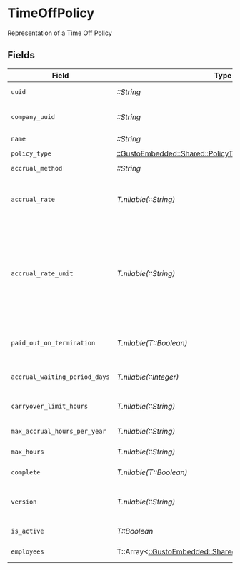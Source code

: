 # TimeOffPolicy

Representation of a Time Off Policy


## Fields

| Field                                                                                                                                                                                                                                                                        | Type                                                                                                                                                                                                                                                                         | Required                                                                                                                                                                                                                                                                     | Description                                                                                                                                                                                                                                                                  |
| ---------------------------------------------------------------------------------------------------------------------------------------------------------------------------------------------------------------------------------------------------------------------------- | ---------------------------------------------------------------------------------------------------------------------------------------------------------------------------------------------------------------------------------------------------------------------------- | ---------------------------------------------------------------------------------------------------------------------------------------------------------------------------------------------------------------------------------------------------------------------------- | ---------------------------------------------------------------------------------------------------------------------------------------------------------------------------------------------------------------------------------------------------------------------------- |
| `uuid`                                                                                                                                                                                                                                                                       | *::String*                                                                                                                                                                                                                                                                   | :heavy_check_mark:                                                                                                                                                                                                                                                           | Unique identifier of a time off policy                                                                                                                                                                                                                                       |
| `company_uuid`                                                                                                                                                                                                                                                               | *::String*                                                                                                                                                                                                                                                                   | :heavy_check_mark:                                                                                                                                                                                                                                                           | Unique identifier for the company owning the time off policy                                                                                                                                                                                                                 |
| `name`                                                                                                                                                                                                                                                                       | *::String*                                                                                                                                                                                                                                                                   | :heavy_check_mark:                                                                                                                                                                                                                                                           | Name of the time off policy                                                                                                                                                                                                                                                  |
| `policy_type`                                                                                                                                                                                                                                                                | [::GustoEmbedded::Shared::PolicyType](../../models/shared/policytype.md)                                                                                                                                                                                                     | :heavy_check_mark:                                                                                                                                                                                                                                                           | Type of the time off policy                                                                                                                                                                                                                                                  |
| `accrual_method`                                                                                                                                                                                                                                                             | *::String*                                                                                                                                                                                                                                                                   | :heavy_check_mark:                                                                                                                                                                                                                                                           | Policy time off accrual method                                                                                                                                                                                                                                               |
| `accrual_rate`                                                                                                                                                                                                                                                               | *T.nilable(::String)*                                                                                                                                                                                                                                                        | :heavy_minus_sign:                                                                                                                                                                                                                                                           | The rate at which the time off hours will accrue for an employee on the policy. Represented as a float, e.g. "40.0".                                                                                                                                                         |
| `accrual_rate_unit`                                                                                                                                                                                                                                                          | *T.nilable(::String)*                                                                                                                                                                                                                                                        | :heavy_minus_sign:                                                                                                                                                                                                                                                           | The number of hours an employee has to work or be paid for to accrue the number of hours set in the accrual rate. Only used for hourly policies (per_hour_paid, per_hour_paid_no_overtime, per_hour_work, per_hour_worked_no_overtime). Represented as a float, e.g. "40.0". |
| `paid_out_on_termination`                                                                                                                                                                                                                                                    | *T.nilable(T::Boolean)*                                                                                                                                                                                                                                                      | :heavy_minus_sign:                                                                                                                                                                                                                                                           | Boolean representing if an employee's accrued time off hours will be paid out on termination                                                                                                                                                                                 |
| `accrual_waiting_period_days`                                                                                                                                                                                                                                                | *T.nilable(::Integer)*                                                                                                                                                                                                                                                       | :heavy_minus_sign:                                                                                                                                                                                                                                                           | Number of days before an employee on the policy will begin accruing time off hours                                                                                                                                                                                           |
| `carryover_limit_hours`                                                                                                                                                                                                                                                      | *T.nilable(::String)*                                                                                                                                                                                                                                                        | :heavy_minus_sign:                                                                                                                                                                                                                                                           | The max number of hours an employee can carryover from one year to the next                                                                                                                                                                                                  |
| `max_accrual_hours_per_year`                                                                                                                                                                                                                                                 | *T.nilable(::String)*                                                                                                                                                                                                                                                        | :heavy_minus_sign:                                                                                                                                                                                                                                                           | The max number of hours an employee can accrue in a year                                                                                                                                                                                                                     |
| `max_hours`                                                                                                                                                                                                                                                                  | *T.nilable(::String)*                                                                                                                                                                                                                                                        | :heavy_minus_sign:                                                                                                                                                                                                                                                           | The max number of hours an employee can accrue                                                                                                                                                                                                                               |
| `complete`                                                                                                                                                                                                                                                                   | *T.nilable(T::Boolean)*                                                                                                                                                                                                                                                      | :heavy_minus_sign:                                                                                                                                                                                                                                                           | boolean representing if a policy has completed configuration                                                                                                                                                                                                                 |
| `version`                                                                                                                                                                                                                                                                    | *T.nilable(::String)*                                                                                                                                                                                                                                                        | :heavy_minus_sign:                                                                                                                                                                                                                                                           | The current version of the object. See the [versioning guide](https://docs.gusto.com/embedded-payroll/docs/versioning#object-layer) for information on how to use this field.                                                                                                |
| `is_active`                                                                                                                                                                                                                                                                  | *T::Boolean*                                                                                                                                                                                                                                                                 | :heavy_check_mark:                                                                                                                                                                                                                                                           | boolean representing if a policy is active or not                                                                                                                                                                                                                            |
| `employees`                                                                                                                                                                                                                                                                  | T::Array<[::GustoEmbedded::Shared::TimeOffPolicyEmployees](../../models/shared/timeoffpolicyemployees.md)>                                                                                                                                                                   | :heavy_check_mark:                                                                                                                                                                                                                                                           | List of employee UUIDs under a time off policy                                                                                                                                                                                                                               |
